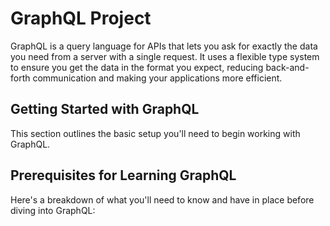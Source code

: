 # GraphQL Project

GraphQL is a query language for APIs that lets you ask for exactly the data you need from a server with a single request. It uses a flexible type system to ensure you get the data in the format you expect, reducing back-and-forth communication and making your applications more efficient.

## Getting Started with GraphQL

This section outlines the basic setup you'll need to begin working with GraphQL.

## Prerequisites for Learning GraphQL

Here's a breakdown of what you'll need to know and have in place before diving into GraphQL:
